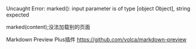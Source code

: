 Uncaught Error: marked(): input parameter is of type [object Object], string expected

marked(content);没法加载别的页面




Markdown Preview Plus插件
https://github.com/volca/markdown-preview

